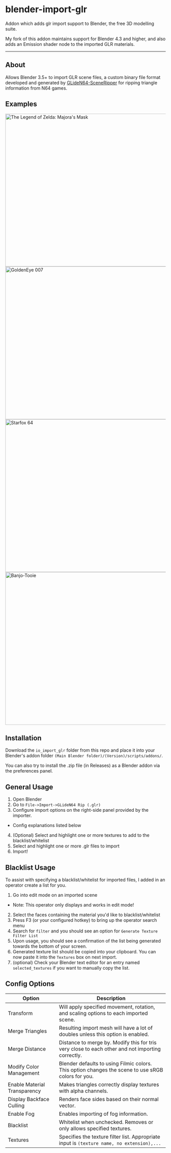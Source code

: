 # blender-import-glr
Addon which adds glr import support to Blender, the free 3D modelling suite.

My fork of this addon maintains support for Blender 4.3 and higher, and also adds an Emission shader node to the imported GLR materials.

---

## About

Allows Blender 3.5+ to import GLR scene files, a custom binary file format developed and generated by [GLideN64-SceneRipper](https://github.com/Luctaris/GLideN64-SceneRipper/) for ripping triangle information from N64 games.

## Examples

<picture>
  <img width=854 height=480 alt="The Legend of Zelda: Majora's Mask" src="pictures/majoras_mask.png">
</picture>

<picture>
  <img width=854 height=480 alt="GoldenEye 007" src="pictures/goldeneye.png">
</picture>

<picture>
  <img width=854 height=480 alt="Starfox 64" src="pictures/starfox.png">
</picture>

<picture>
  <img width=854 height=480 alt="Banjo-Tooie" src="pictures/tooie.png">
</picture>

## Installation

Download the `io_import_glr` folder from this repo and place it into your Blender's addon folder `(Main Blender folder)/(Version)/scripts/addons/`.

You can also try to install the .zip file (in Releases) as a Blender addon via the preferences panel.

## General Usage

1. Open Blender
2. Go to `File->Import->GLideN64 Rip (.glr)`
3. Configure import options on the right-side panel provided by the importer.
- Config explanations listed below
4. (Optional) Select and highlight one or more textures to add to the blacklist/whitelist
5. Select and highlight one or more .glr files to import
6. Import!

## Blacklist Usage

To assist with specifying a blacklist/whitelist for imported files, I added in an operator create a list for you.

1. Go into edit mode on an imported scene
- Note: This operator only displays and works in edit mode!
2. Select the faces containing the material you'd like to blacklist/whitelist
3. Press F3 (or your configured hotkey) to bring up the operator search menu
4. Search for `filter` and you should see an option for `Generate Texture Filter List`
5. Upon usage, you should see a confirmation of the list being generated towards the bottom of your screen.
6. Generated texture list should be copied into your clipboard. You can now paste it into the `Textures` box on next import.
7. (optional) Check your Blender text editor for an entry named `selected_textures` if you want to manually copy the list.

## Config Options

| Option                        | Description                                                                                        |
| ----------------------------- | -------------------------------------------------------------------------------------------------- |
| Transform                     | Will apply specified movement, rotation, and scaling options to each imported scene.               |
| Merge Triangles               | Resulting import mesh will have a lot of doubles unless this option is enabled.                    |
| Merge Distance                | Distance to merge by. Modify this for tris very close to each other and not importing correctly.   |
| Modify Color Management       | Blender defaults to using Filmic colors. This option changes the scene to use sRGB colors for you. |
| Enable Material Transparency  | Makes triangles correctly display textures with alpha channels.                                    |
| Display Backface Culling      | Renders face sides based on their normal vector.                                                   |
| Enable Fog                    | Enables importing of fog information.                                                              |
| Blacklist                     | Whitelist when unchecked. Removes or only allows specified textures.                               |
| Textures                      | Specifies the texture filter list. Appropriate input is `(texture name, no extension),...`         |
